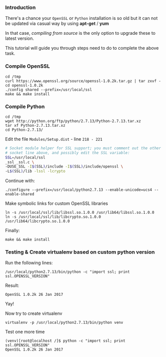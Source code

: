 <!-- 
.. title: How to compile python with custom OpenSSL version
.. slug: how-to-compile-python-with-custom-openssl-version
.. date: 2017-02-15 13:34:51 UTC+07:00
.. tags: 
.. category: blogs
.. link: 
.. description: 
.. type: text
-->

### Introduction

There's a chance your `OpenSSL` or `Python` installation is so old but it can not be updated via casual way by using **apt-get** / **yum**

In that case, *compiling from source* is the only option to upgrade these to latest version.

This tutorial will guide you through steps need to do to complete the above task.

<!-- TEASER_END: Read more -->
### Compile OpenSSL

```
cd /tmp
curl https://www.openssl.org/source/openssl-1.0.2k.tar.gz | tar zxvf -
cd openssl-1.0.2k
./config shared --prefix=/usr/local/ssl
make && make install
```

### Compile Python

```
cd /tmp
wget http://python.org/ftp/python/2.7.13/Python-2.7.13.tar.xz
tar xf Python-2.7.13.tar.xz
cd Python-2.7.13/
```

Edit the file `Modules/Setup.dist` - line `218 - 221`

```bash
# Socket module helper for SSL support; you must comment out the other
# socket line above, and possibly edit the SSL variable:
SSL=/usr/local/ssl
_ssl _ssl.c \
-DUSE_SSL -I$(SSL)/include -I$(SSL)/include/openssl \
-L$(SSL)/lib -lssl -lcrypto

```

Continue with:

```
./configure --prefix=/usr/local/python2.7.13 --enable-unicode=ucs4 --enable-shared
```

Make symbolic links for custom OpenSSL libraries

```
ln -s /usr/local/ssl/lib/libssl.so.1.0.0 /usr/lib64/libssl.so.1.0.0
ln -s /usr/local/ssl/lib/libcrypto.so.1.0.0 /usr/lib64/libcrypto.so.1.0.0
```

Finally:

```
make && make install
```

### Testing & Create virtualenv based on custom python version

Run the following lines:

```
/usr/local/python2.7.13/bin/python -c "import ssl; print ssl.OPENSSL_VERSION"
```

Result:

```
OpenSSL 1.0.2k 26 Jan 2017
```

Yay!

Now try to create virtualenv

```
virtualenv -p /usr/local/python2.7.13/bin/python venv
```

Test one more time

```
(venv)[root@localhost /]$ python -c "import ssl; print ssl.OPENSSL_VERSION"
OpenSSL 1.0.2k 26 Jan 2017
```